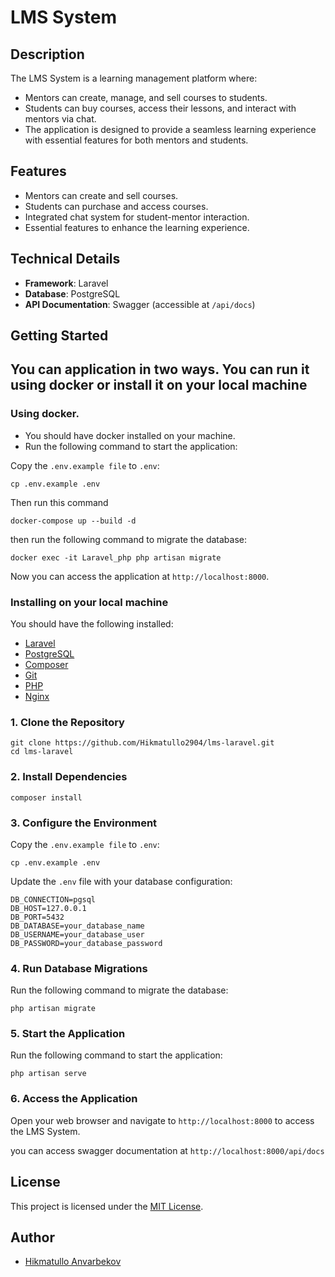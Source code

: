 # LMS System

## Description
The LMS System is a learning management platform where:

- Mentors can create, manage, and sell courses to students.
- Students can buy courses, access their lessons, and interact with mentors via chat.
- The application is designed to provide a seamless learning experience with essential features for both mentors and students.

## Features
- Mentors can create and sell courses.
- Students can purchase and access courses.
- Integrated chat system for student-mentor interaction.
- Essential features to enhance the learning experience.

## Technical Details
- **Framework**: Laravel
- **Database**: PostgreSQL
- **API Documentation**: Swagger (accessible at `/api/docs`)

## Getting Started

## You can application in two ways. You can run it using docker or install it on your local machine


### Using docker. 
- You should have docker installed on your machine.
- Run the following command to start the application:

Copy the `.env.example file` to `.env`:

```
cp .env.example .env
```
Then run this command
```
docker-compose up --build -d
```
then run the following command to migrate the database:

```
docker exec -it Laravel_php php artisan migrate
```
Now you can access the application at `http://localhost:8000`.


### Installing on your local machine
You should have the following installed:
- [Laravel](https://laravel.com/)
- [PostgreSQL](https://www.postgresql.org/)
- [Composer](https://getcomposer.org/)
- [Git](https://git-scm.com/)
- [PHP](https://www.php.net/)
- [Nginx](https://www.nginx.com/)

### 1. Clone the Repository

```
git clone https://github.com/Hikmatullo2904/lms-laravel.git
cd lms-laravel
```
### 2. Install Dependencies

```
composer install
```
### 3. Configure the Environment
Copy the `.env.example file` to `.env`:

```
cp .env.example .env
```
Update the `.env` file with your database configuration:

```
DB_CONNECTION=pgsql
DB_HOST=127.0.0.1
DB_PORT=5432
DB_DATABASE=your_database_name
DB_USERNAME=your_database_user
DB_PASSWORD=your_database_password
```

### 4. Run Database Migrations
Run the following command to migrate the database:

```
php artisan migrate
```

### 5. Start the Application
Run the following command to start the application:

```
php artisan serve
```

### 6. Access the Application
Open your web browser and navigate to `http://localhost:8000` to access the LMS System.

you can access swagger documentation at `http://localhost:8000/api/docs`

## License
This project is licensed under the [MIT License](https://choosealicense.com/licenses/mit/).

## Author
- [Hikmatullo Anvarbekov](https://github.com/Hikmatullo2904)

